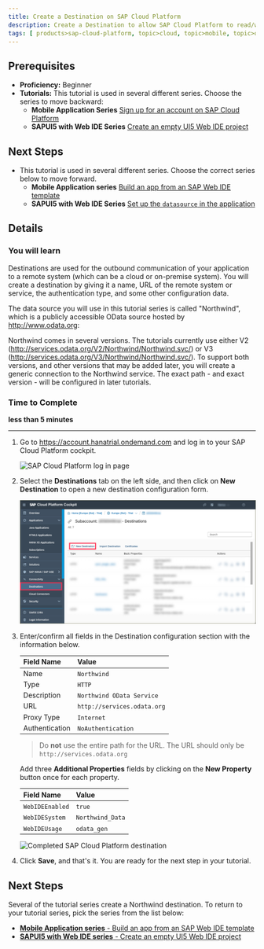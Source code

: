 ```yaml
---
title: Create a Destination on SAP Cloud Platform
description: Create a Destination to allow SAP Cloud Platform to read/write data
tags: [ products>sap-cloud-platform, topic>cloud, topic>mobile, topic>odata, tutorial>beginner ]
---
```


## Prerequisites
 - **Proficiency:** Beginner
 - **Tutorials:**  This tutorial is used in several different series.  Choose the series to move backward:
     - **Mobile Application Series**  [Sign up for an account on SAP Cloud Platform](http://www.sap.com/developer/tutorials/hcp-create-trial-account.html)
     - **SAPUI5 with Web IDE Series** [Create an empty UI5 Web IDE project](https://www.sap.com/developer/tutorials/sapui5-webide-create-project.html)

## Next Steps
- This tutorial is used in several different series.  Choose the correct series below to move forward.
    - **Mobile Application series** [Build an app from an SAP Web IDE template](http://www.sap.com/developer/tutorials/hcp-template-mobile-web-app.html)
    - **SAPUI5 with Web IDE Series** [Set up the `datasource` in the application](https://www.sap.com/developer/tutorials/sapui5-webide-setup-datasource.html)

## Details

### You will learn
Destinations are used for the outbound communication of your application to a remote system (which can be a cloud or on-premise system). You will create a destination by giving it a name, URL of the remote system or service, the authentication type, and some other configuration data.

The data source you will use in this tutorial series is called "Northwind", which is a publicly accessible OData source hosted by <http://www.odata.org>:

Northwind comes in several versions.  The tutorials currently use either V2 (<http://services.odata.org/V2/Northwind/Northwind.svc/>) or V3 (<http://services.odata.org/V3/Northwind/Northwind.svc/>).  To support both versions, and other versions that may be added later, you will create a generic connection to the Northwind service.  The exact path - and exact version - will be configured in later tutorials.

### Time to Complete
**less than 5 minutes**

---

1. Go to <https://account.hanatrial.ondemand.com> and log in to your SAP Cloud Platform cockpit.

    ![SAP Cloud Platform log in page](https://raw.githubusercontent.com/SAPDocuments/Tutorials/master/tutorials/hcp-create-destination/mob1-1_1.png)

2. Select the **Destinations** tab on the left side, and then click on **New Destination** to open a new destination configuration form.

    ![Web IDE Destination tab](https://raw.githubusercontent.com/SAPDocuments/Tutorials/master/tutorials/hcp-create-destination/mob1-1_2.png)

3. Enter/confirm all fields in the Destination configuration section with the information below.

    Field Name     | Value
    :------------- | :-------------
    Name           | `Northwind`
    Type           | `HTTP`
    Description    | `Northwind OData Service`
    URL            | `http://services.odata.org`
    Proxy Type     | `Internet`
    Authentication | `NoAuthentication`

    > Do **not** use the entire path for the URL.  The URL should only be `http://services.odata.org`

    Add three **Additional Properties** fields by clicking on the **New Property** button once for each property.

    Field Name       | Value
    :--------------- | :-------------
    `WebIDEEnabled`  | `true`
    `WebIDESystem`   | `Northwind_Data`
    `WebIDEUsage`    | `odata_gen`

    ![Completed SAP Cloud Platform destination](https://raw.githubusercontent.com/SAPDocuments/Tutorials/master/tutorials/hcp-create-destination/mob1-1_3.png)

4. Click **Save**, and that's it.  You are ready for the next step in your tutorial.

## Next Steps
Several of the tutorial series create a Northwind destination.  To return to your tutorial series, pick the series from the list below:

- [**Mobile Application series** - Build an app from an SAP Web IDE template](http://www.sap.com/developer/tutorials/hcp-template-mobile-web-app.html)
- [**SAPUI5 with Web IDE series** - Create an empty UI5 Web IDE project](https://www.sap.com/developer/tutorials/sapui5-webide-create-project.html)
